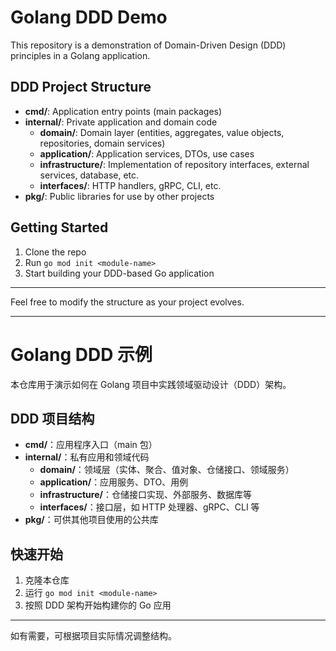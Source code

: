 # Golang DDD Demo

This repository is a demonstration of Domain-Driven Design (DDD) principles in a Golang application.

## DDD Project Structure

- **cmd/**: Application entry points (main packages)
- **internal/**: Private application and domain code
  - **domain/**: Domain layer (entities, aggregates, value objects, repositories, domain services)
  - **application/**: Application services, DTOs, use cases
  - **infrastructure/**: Implementation of repository interfaces, external services, database, etc.
  - **interfaces/**: HTTP handlers, gRPC, CLI, etc.
- **pkg/**: Public libraries for use by other projects

## Getting Started

1. Clone the repo
2. Run `go mod init <module-name>`
3. Start building your DDD-based Go application

---
Feel free to modify the structure as your project evolves.

---

# Golang DDD 示例

本仓库用于演示如何在 Golang 项目中实践领域驱动设计（DDD）架构。

## DDD 项目结构

- **cmd/**：应用程序入口（main 包）
- **internal/**：私有应用和领域代码
  - **domain/**：领域层（实体、聚合、值对象、仓储接口、领域服务）
  - **application/**：应用服务、DTO、用例
  - **infrastructure/**：仓储接口实现、外部服务、数据库等
  - **interfaces/**：接口层，如 HTTP 处理器、gRPC、CLI 等
- **pkg/**：可供其他项目使用的公共库

## 快速开始

1. 克隆本仓库
2. 运行 `go mod init <module-name>`
3. 按照 DDD 架构开始构建你的 Go 应用

---
如有需要，可根据项目实际情况调整结构。
